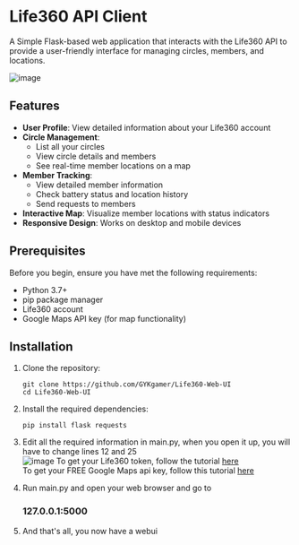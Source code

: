 # Life360 API Client

A Simple Flask-based web application that interacts with the Life360 API to provide a user-friendly interface for managing circles, members, and locations.

![image](https://github.com/user-attachments/assets/320c3dfb-cead-4b67-bbc0-6e855dcca0f8)

## Features

- **User Profile**: View detailed information about your Life360 account
- **Circle Management**: 
  - List all your circles
  - View circle details and members
  - See real-time member locations on a map
- **Member Tracking**:
  - View detailed member information
  - Check battery status and location history
  - Send requests to members
- **Interactive Map**: Visualize member locations with status indicators
- **Responsive Design**: Works on desktop and mobile devices

## Prerequisites

Before you begin, ensure you have met the following requirements:

- Python 3.7+
- pip package manager
- Life360 account
- Google Maps API key (for map functionality)

## Installation

1. Clone the repository:
   ```
   git clone https://github.com/GYKgamer/Life360-Web-UI
   cd Life360-Web-UI
  2. Install the required dependencies:
     ```
     pip install flask requests
     ```
  3. Edit all the required information in main.py, when you open it up, you will have to change lines 12 and 25<br />
  ![image](https://github.com/user-attachments/assets/b93b30e1-c78d-466e-81d1-ce76954ff2a2)
     To get your Life360 token, follow the tutorial [here](https://github.com/pnbruckner/ha-life360?tab=readme-ov-file#access-type--token)<br />
     To get your FREE Google Maps api key, follow this tutorial [here](https://developers.google.com/maps/documentation/javascript/get-api-key)

4. Run main.py and open your web browser and go to <h3> 127.0.0.1:5000 </h3>

5. And that's all, you now have a webui
